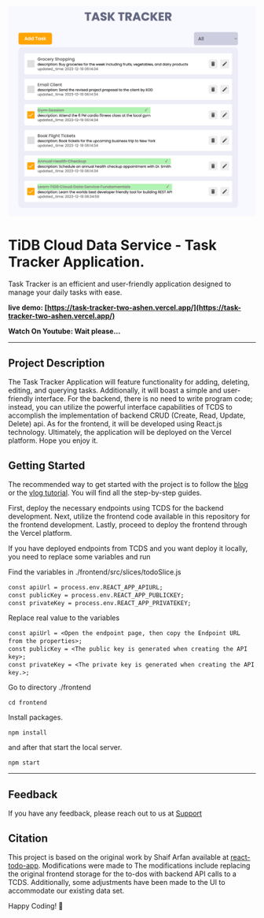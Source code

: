 ![Task Tracker Application](./frontend/banner.png)

# TiDB Cloud Data Service - Task Tracker Application.

Task Tracker is an efficient and user-friendly application designed to manage your daily tasks with ease.

**live demo: [https://task-tracker-two-ashen.vercel.app/](https://task-tracker-two-ashen.vercel.app/)**

**Watch On Youtube: Wait please...**

---

## Project Description

The Task Tracker Application will feature functionality for adding, deleting, editing, and querying tasks. Additionally, it will boast a simple and user-friendly interface.
For the backend, there is no need to write program code; instead, you can utilize the powerful interface capabilities of TCDS to accomplish the implementation of backend CRUD (Create, Read, Update, Delete) api. As for the frontend, it will be developed using React.js technology. Ultimately, the application will be deployed on the Vercel platform.
Hope you enjoy it.

## Getting Started

The recommended way to get started with the project is to follow the [ blog ](?) or the [vlog tutorial](?). You will find all the step-by-step guides.

First, deploy the necessary endpoints using TCDS for the backend development. Next, utilize the frontend code available in this repository for the frontend development. Lastly, proceed to deploy the frontend through the Vercel platform.

If you have deployed endpoints from TCDS and you want deploy it locally, you need to replace some variables and run

Find the variables in ./frontend/src/slices/todoSlice.js
```shell
const apiUrl = process.env.REACT_APP_APIURL;
const publicKey = process.env.REACT_APP_PUBLICKEY;
const privateKey = process.env.REACT_APP_PRIVATEKEY;
```

Replace real value to the variables
``` shell
const apiUrl = <Open the endpoint page, then copy the Endpoint URL from the properties>;
const publicKey = <The public key is generated when creating the API key>;
const privateKey = <The private key is generated when creating the API key.>;
```

Go to directory ./frontend
```shell
cd frontend
```

Install packages.
```shell
npm install
```

and after that start the local server.

```shell
npm start
```

---

## Feedback

If you have any feedback, please reach out to us at [Support](https://tidbcloud.com/console/support)

## Citation

This project is based on the original work by Shaif Arfan available at [react-todo-app](https://github.com/ShaifArfan/react-todo-app).
Modifications were made to The modifications include replacing the original frontend storage for the to-dos with backend API calls to a TCDS. Additionally, some adjustments have been made to the UI to accommodate our existing data set.

Happy Coding! 🚀
